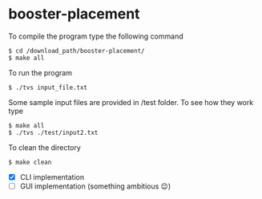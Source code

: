 # booster-placement

To compile the program type the following command
```
$ cd /download_path/booster-placement/
$ make all
```

To run the program
```
$ ./tvs input_file.txt
```

Some sample input files are provided in /test folder. To see how they work type
```
$ make all
$ ./tvs ./test/input2.txt
```

To clean the directory
```
$ make clean
```
- [x] CLI implementation
- [ ] GUI implementation (something ambitious :wink:)
